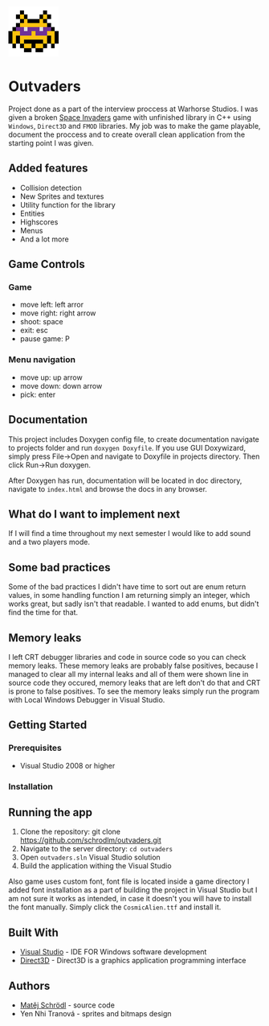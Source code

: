 ![outvader logo](gfx/enemy3_1.png)

# Outvaders

Project done as a part of the interview proccess at Warhorse Studios. I was given a broken [Space Invaders](https://en.wikipedia.org/wiki/Space_Invaders) game with unfinished library in C++ using `Windows`, `Direct3D` and `FMOD` libraries. My job was to make the game playable, document the proccess and to create overall clean application from the starting point I was given.

## Added features
- Collision detection
- New Sprites and textures
- Utility function for the library
- Entities
- Highscores
- Menus
- And a lot more

## Game Controls

### Game
- move left:    left arror
- move right:   right arrow
- shoot:        space
- exit:         esc
- pause game:   P

### Menu navigation
- move up:      up arrow
- move down:    down arrow
- pick:         enter

## Documentation 

This project includes Doxygen config file, to create documentation navigate to projects folder and run `doxygen Doxyfile`. If you use GUI Doxywizard, simply press File->Open and navigate to Doxyfile in projects directory. Then click Run->Run doxygen.

After Doxygen has run, documentation will be located in doc directory, navigate to `index.html` and browse the docs in any browser.

## What do I want to implement next

If I will find a time throughout my next semester I would like to add sound and a two players mode.

## Some bad practices
Some of the bad practices I didn't have time to sort out are enum return values, in some handling function I am returning simply an integer, which works great, but sadly isn't that readable. I wanted to add enums, but didn't find the time for that.

## Memory leaks
I left CRT debugger libraries and code in source code so you can check memory leaks. These memory leaks are probably false positives, because I managed to clear all my internal leaks and all of them were shown line in source code they occured, memory leaks that are left don't do that and CRT is prone to false positives. To see the memory leaks simply run the program with Local Windows Debugger in Visual Studio.


## Getting Started

### Prerequisites
- Visual Studio 2008 or higher

### Installation

## Running the app
1. Clone the repository: git clone https://github.com/schrodlm/outvaders.git
2. Navigate to the server directory: `cd outvaders`
3. Open `outvaders.sln` Visual Studio solution
4. Build the application withing the Visual Studio

Also game uses custom font, font file is located inside a game directory I added font installation as a part of building the project in Visual Studio but I am not sure it works as intended, in case it doesn't you will have to install the font manually. Simply click the `CosmicAlien.ttf` and install it.

## Built With
- [Visual Studio](https://visualstudio.microsoft.com/) - IDE FOR Windows software development
- [Direct3D](https://learn.microsoft.com/en-us/windows/win32/direct3d) - Direct3D is a graphics application programming interface

## Authors
- [Matěj Schrödl](https://github.com/schrodlm) - source code
- Yen Nhi Tranová - sprites and bitmaps design

